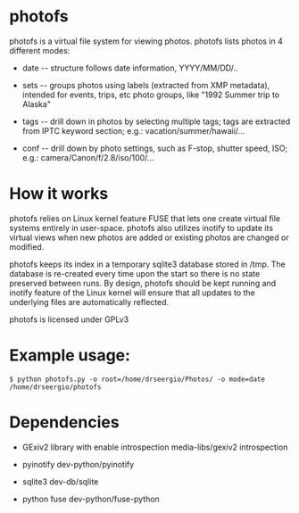 photofs
=======

photofs is a virtual file system for viewing photos. photofs lists photos in
4 different modes:

  * date -- structure follows date information, YYYY/MM/DD/..

  * sets -- groups photos using labels (extracted from XMP metadata), intended
          for events, trips, etc photo groups, like "1992 Summer trip to Alaska"

  * tags -- drill down in photos by selecting multiple tags; tags are extracted
          from IPTC keyword section; e.g.: vacation/summer/hawaii/...

  * conf -- drill down by photo settings, such as F-stop, shutter speed, ISO; e.g.:
          camera/Canon/f/2.8/iso/100/...

How it works
=======

photofs relies on Linux kernel feature FUSE that lets one create virtual file
systems entirely in user-space. photofs also utilizes inotify to update its
virtual views when new photos are added or existing photos are changed or
modified.

photofs keeps its index in a temporary sqlite3 database stored in /tmp. The
database is re-created every time upon the start so there is no state preserved
between runs. By design, photofs should be kept running and inotify feature of
the Linux kernel will ensure that all updates to the underlying files are
automatically reflected.


photofs is licensed under GPLv3

Example usage:
=======

```
$ python photofs.py -o root=/home/drseergio/Photos/ -o mode=date /home/drseergio/photofs
```

Dependencies
=======

  * GExiv2 library with enable introspection
  media-libs/gexiv2 introspection

  * pyinotify
  dev-python/pyinotify

  * sqlite3
  dev-db/sqlite

  * python fuse
  dev-python/fuse-python

